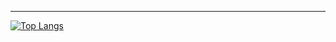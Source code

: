 ---

[![Top Langs](https://github-readme-stats.vercel.app/api/top-langs/?username=BenGreenfield825&layout=compact&theme=vision-friendly-dark)](https://github.com/anuraghazra/github-readme-stats)
